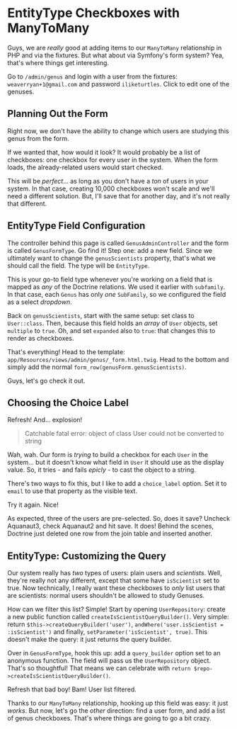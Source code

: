 # EntityType Checkboxes with ManyToMany

Guys, we are *really* good at adding items to our `ManyToMany` relationship in PHP
and via the fixtures. But what about via Symfony's form system? Yea, that's where
things get interesting.

Go to `/admin/genus` and login with a user from the fixtures: `weaverryan+1@gmail.com`
and password `iliketurtles`. Click to edit one of the genuses.

## Planning Out the Form

Right now, we don't have the ability to change which users are studying this genus
from the form.

If we wanted that, how would it look? It would probably be a list of checkboxes:
one checkbox for every user in the system. When the form loads, the already-related
users would start checked.

This will be *perfect*... as long as you don't have a *ton* of users in your system.
In that case, creating 10,000 checkboxes won't scale and we'll need a different
solution. But, I'll save that for another day, and it's not really that different.

## EntityType Field Configuration

The controller behind this page is called `GenusAdminController` and the form is
called `GenusFormType`. Go find it! Step one: add a new field. Since we ultimately
want to change the `genusScientists` property, that's what we should call the field.
The type will be `EntityType`.

This is your go-to field type whenever you're working on a field that is mapped as
*any* of the Doctrine relations. We used it earlier with `subfamily`. In that case,
each `Genus` has only *one* `SubFamily`, so we configured the field as a select
*dropdown*.

Back on `genusScientists`, start with the same setup: set class to `User::class`.
Then, because this field holds an *array* of `User` objects, set `multiple` to `true`.
Oh, and set `expanded` also to `true`: that changes this to render as checkboxes.

That's everything! Head to the template: `app/Resources/views/admin/genus/_form.html.twig`.
Head to the bottom and simply add the normal `form_row(genusForm.genusScientists)`.

Guys, let's go check it out.

## Choosing the Choice Label

Refresh! And... explosion!

> Catchable fatal error: object of class User could not be converted to string

Wah, wah. Our form is *trying* to build a checkbox for each `User` in the system...
but it doesn't know what field in `User` it should use as the display value. So, it
tries - and fails *epicly* - to cast the object to a string.

There's two ways to fix this, but I like to add a `choice_label` option. Set
it to `email` to use that property as the visible text.

Try it again. Nice!

As expected, three of the users are pre-selected. So, does it save? Uncheck Aquanaut3,
check Aquanaut2 and hit save. It does! Behind the scenes, Doctrine just deleted
one row from the join table and inserted another.

## EntityType: Customizing the Query

Our system really has *two* types of users: plain users and *scientists*. Well, they're
really not any different, except that some have `isScientist` set to true. Now technically,
I really want these checkboxes to *only* list users that are scientists: normal users
shouldn't be allowed to study Genuses.

How can we filter this list? Simple! Start by opening `UserRepository`: create
a new public function called `createIsScientistQueryBuilder()`. Very simple: return
`$this->createQueryBuilder('user')`, `andWhere('user.isScientist = :isScientist')`
and finally, `setParameter('isScientist', true)`. This doesn't make the query: it
just returns the query builder.

Over in `GenusFormType`, hook this up: add a `query_builder` option set to an anonymous
function. The field will pass us the `UserRepository` object. That's so thoughtful!
That means we can celebrate with `return $repo->createIsScientistQueryBuilder()`.

Refresh that bad boy! Bam! User list filtered.

Thanks to our `ManyToMany` relationship, hooking up this field was easy: it just
*works*. But now, let's go the *other* direction: find a user form, and add a list
of genus checkboxes. That's where things are going to go a bit crazy.
